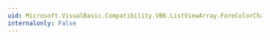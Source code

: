 ```yaml
---
uid: Microsoft.VisualBasic.Compatibility.VB6.ListViewArray.ForeColorChanged
internalonly: False
---
```

